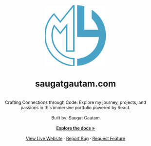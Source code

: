 <a name="readme-top"></a>



  <br />
  <div align="center">
    <a href="https://github.com/mdyeates/my-portfolio">
      <img src="src/images/logo.svg" alt="Logo" width="200" height="200">
    </a>
    <h1 align="center">saugatgautam.com</h1>
    <p align="center">
    <br/>
Crafting Connections through Code: Explore my journey, projects, and passions in this immersive portfolio powered by React.<br/>
      <br/>
      Built by: Saugat Gautam
      <br/>
      <br/>
      <a href="https://github.com/SaugatGautam100/Portfolio"><strong>Explore the docs »</strong></a>
      <br/>
      <br/>
      <a href="https://michaelyeates.co.uk">View Live Website</a>
      ·
      <a href="https://github.com/SaugatGautam100/Portfolios/issues">Report Bug</a>
      ·
      <a href="https://github.com/SaugatGautam100/Portfolio/issues">Request Feature</a>
    </p>
  </div>
  
  